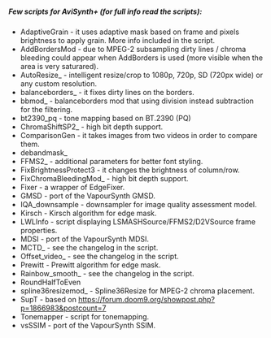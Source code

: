##### Few scripts for AviSynth+ (for full info read the scripts):
- AdaptiveGrain - it uses adaptive mask based on frame and pixels brightness to apply grain. More info included in the script.
- AddBordersMod - due to MPEG-2 subsampling dirty lines / chroma bleeding could appear when AddBorders is used (more visible when the area is very saturared).
- AutoResize_ - intelligent resize/crop to 1080p, 720p, SD (720px wide) or any custom resolution.
- balanceborders_ - it fixes dirty lines on the borders.
- bbmod_ - balanceborders mod that using division instead subtraction for the filtering.
- bt2390_pq - tone mapping based on BT.2390 (PQ)
- ChromaShiftSP2_ - high bit depth support.
- ComparisonGen - it takes images from two videos in order to compare them.
- debandmask_
- FFMS2_ - additional parameters for better font styling.
- FixBrightnessProtect3 - it changes the brightness of column/row.
- FixChromaBleedingMod_ - high bit depth support.
- Fixer - a wrapper of EdgeFixer.
- GMSD - port of the VapourSynth GMSD.
- IQA_downsample - downsampler for image quality assessment model.
- Kirsch - Kirsch algorithm for edge mask.
- LWLInfo - script displaying LSMASHSource/FFMS2/D2VSource frame properties.
- MDSI - port of the VapourSynth MDSI.
- MCTD_ - see the changelog in the script.
- Offset_video_ - see the changelog in the script.
- Prewitt - Prewitt algorithm for edge mask.
- Rainbow_smooth_ - see the changelog in the script.
- RoundHalfToEven
- spline36resizemod_ - Spline36Resize for MPEG-2 chroma placement.
- SupT - based on https://forum.doom9.org/showpost.php?p=1866983&postcount=7
- Tonemapper - script for tonemapping.
- vsSSIM - port of the VapourSynth SSIM.